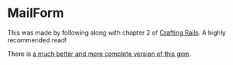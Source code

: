 MailForm
========

This was made by following along with chapter 2 of [Crafting
Rails][1]. A highly recommended read!

There is [a much better and more complete version of this gem][2].

  [1]: http://pragprog.com/titles/jvrails/crafting-rails-applications
  [2]: https://github.com/plataformatec/mail_form
